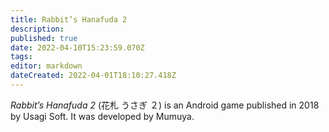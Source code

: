 ```yaml
---
title: Rabbit’s Hanafuda 2
description: 
published: true
date: 2022-04-10T15:23:59.070Z
tags: 
editor: markdown
dateCreated: 2022-04-01T18:10:27.418Z
---
```


_Rabbit’s Hanafuda 2_ (<span lang='ja'>花札 うさぎ ２</span>) is an Android game published in 2018 by Usagi Soft.
It was developed by Mumuya.
